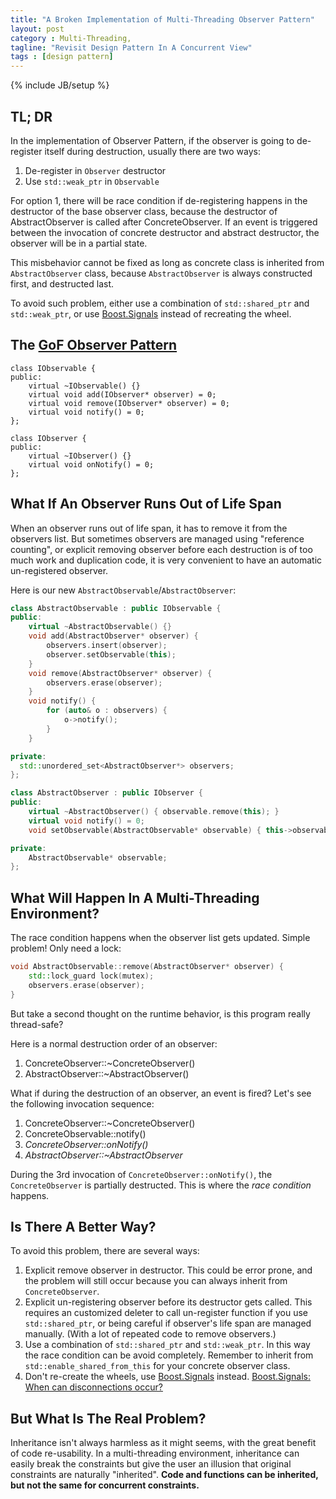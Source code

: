 ```yaml
---
title: "A Broken Implementation of Multi-Threading Observer Pattern"
layout: post
category : Multi-Threading,
tagline: "Revisit Design Pattern In A Concurrent View"
tags : [design pattern]
---
```

{% include JB/setup %}

## TL; DR

In the implementation of Observer Pattern, if the observer is going to de-register itself during
 destruction, usually there are two ways:

1. De-register in `Observer` destructor
2. Use `std::weak_ptr` in `Observable`

For option 1, there will be race condition if de-registering happens in the destructor of the base observer class, because the destructor of AbstractObserver is called after ConcreteObserver. If an event is triggered between the invocation of concrete destructor and abstract destructor, the observer will be in a partial state.

This misbehavior cannot be fixed as long as concrete class is inherited from
 `AbstractObserver` class, because `AbstractObserver` is always constructed
 first, and destructed last.

To avoid such problem, either use a combination of `std::shared_ptr` and
 `std::weak_ptr`, or use [Boost.Signals] instead of recreating the wheel.

## The [GoF Observer Pattern]

```
class IObservable {
public:
	virtual ~IObservable() {}
	virtual void add(IObserver* observer) = 0;
	virtual void remove(IObserver* observer) = 0;
	virtual void notify() = 0;
};

class IObserver {
public:
	virtual ~IObserver() {}
	virtual void onNotify() = 0;
};
```

## What If An Observer Runs Out of Life Span

When an observer runs out of life span, it has to remove it from the observers list. But sometimes observers are managed using "reference counting", or explicit removing observer before each destruction is of too much work and duplication code, it is very convenient to have an automatic un-registered observer.

Here is our new `AbstractObservable`/`AbstractObserver`:

```C++
class AbstractObservable : public IObservable {
public:
	virtual ~AbstractObservable() {}
	void add(AbstractObserver* observer) {
		observers.insert(observer);
		observer.setObservable(this);
	}
	void remove(AbstractObserver* observer) {
		observers.erase(observer);
	}
	void notify() {
		for (auto& o : observers) {
			o->notify();
		}
	}

private:
  std::unordered_set<AbstractObserver*> observers;
};

class AbstractObserver : public IObserver {
public:
	virtual ~AbstractObserver() { observable.remove(this); }
	virtual void notify() = 0;
	void setObservable(AbstractObservable* observable) { this->observable = observable; }

private:
	AbstractObservable* observable;
};
```

## What Will Happen In A Multi-Threading Environment?

The race condition happens when the
 observer list gets updated. Simple problem! Only need a lock:

```C++
void AbstractObservable::remove(AbstractObserver* observer) {
	std::lock_guard lock(mutex);
	observers.erase(observer);
}
```

But take a second thought on the runtime behavior, is this program really thread-safe?

Here is a normal destruction order of an observer:

1. ConcreteObserver::~ConcreteObserver()
2. AbstractObserver::~AbstractObserver()

What if during the destruction of an observer, an event is fired? Let's see the following invocation sequence:

1. ConcreteObserver::~ConcreteObserver()
2. ConcreteObservable::notify()
3. _ConcreteObserver::onNotify()_
4. _AbstractObserver::~AbstractObserver_

During the 3rd invocation of `ConcreteObserver::onNotify()`, the `ConcreteObserver` is partially destructed. This is where the _race condition_ happens.

## Is There A Better Way?

To avoid this problem, there are several ways:

1. Explicit remove observer in destructor. This could be error prone, and
the problem will still occur because you can always inherit from `ConcreteObserver`.
2. Explicit un-registering observer before its destructor gets called. This requires
an customized deleter to call un-register function if you use `std::shared_ptr`, or being careful if observer's life span are managed manually. (With a lot of repeated code to remove observers.)
3. Use a combination of `std::shared_ptr` and `std::weak_ptr`. In this way the race condition can be avoid completely. Remember to inherit
from `std::enable_shared_from_this` for your concrete observer class.
4. Don't re-create the wheels, use [Boost.Signals] instead.
[Boost.Signals: When can disconnections occur?]

## But What Is The Real Problem?

Inheritance isn't always harmless as it might seems, with the great benefit of
 code re-usability. In a multi-threading environment, inheritance can easily
 break the constraints but give the user an illusion that original constraints are
 naturally "inherited". **Code and functions can be inherited, but not the same for
 concurrent constraints.**

[GoF Observer Pattern]: http://en.wikipedia.org/wiki/Observer_pattern
[Boost.Signals: When can disconnections occur?]: http://www.boost.org/doc/libs/1_39_0/doc/html/signals/tutorial.html#id3343704
[Boost.Signals]:http://www.boost.org/doc/libs/1_57_0/doc/html/signals.html
